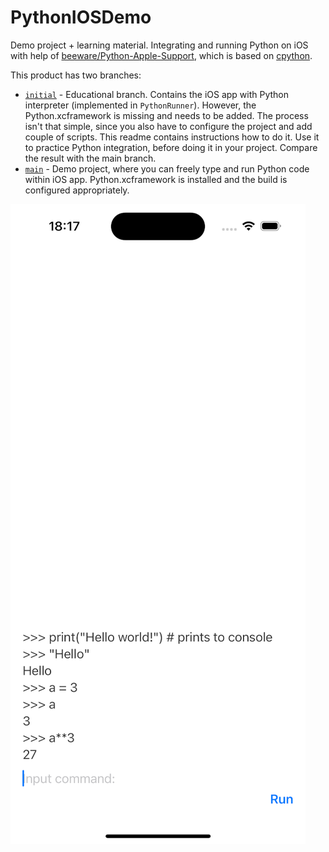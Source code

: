 # PythonIOSDemo

Demo project + learning material. Integrating and running Python on iOS with help of [beeware/Python-Apple-Support](https://github.com/beeware/Python-Apple-support), which is based on [cpython](https://github.com/python/cpython).

This product has two branches:  
- [`initial`](./tree/initial) - Educational branch. Contains the iOS app with Python interpreter (implemented in `PythonRunner`). However, the Python.xcframework is missing and needs to be added. The process isn't that simple, since you also have to configure the project and add couple of scripts. This readme contains instructions how to do it. Use it to practice Python integration, before doing it in your project. Compare the result with the main branch.  
- [`main`](./tree/main) - Demo project, where you can freely type and run Python code within iOS app. Python.xcframework is installed and the build is configured appropriately.
  
![iOS project example](./screenshot.png)